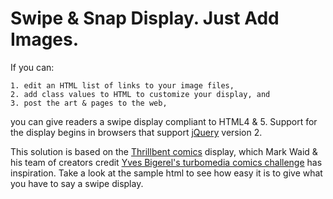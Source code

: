 # Swipe &amp; Snap Display. Just Add Images.

If you can:

	1. edit an HTML list of links to your image files,
	2. add class values to HTML to customize your display, and
	3. post the art & pages to the web,

you can give readers a swipe display compliant to HTML4 &amp; 5. Support for the display begins in browsers that support [jQuery](http://code.jquery.com/jquery/) version 2.

This solution is based on the [Thrillbent comics](http://thrillbent.com) display, which Mark Waid &amp; his team of creators credit [Yves Bigerel's turbomedia comics challenge](http://www.deviantart.com/balak01/art/about-DIGITAL-COMICS-111966969) has inspiration. Take a look at the sample html to see how easy it is to give what you have to say a swipe display.
